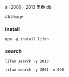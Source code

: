 
all 2000 - 2013 里番 db

##Usage

### install

`npm -g install lifan`

### search

`lifan search -y 2013`

`lifan search -y 2001 -n 090`